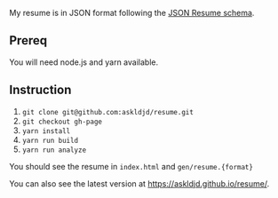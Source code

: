 My resume is in JSON format following the [JSON Resume schema](https://jsonresume.org/).

## Prereq

You will need node.js and yarn available.

## Instruction

1. `git clone git@github.com:askldjd/resume.git`
1. `git checkout gh-page`
1. `yarn install`
1. `yarn run build`
1. `yarn run analyze`

You should see the resume in `index.html` and `gen/resume.{format}`

You can also see the latest version at https://askldjd.github.io/resume/.